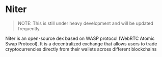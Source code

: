 # Niter

> NOTE: This is still under heavy development and will be updated frequently.

Niter is an open-source dex based on WASP protocol (WebRTC Atomic Swap Protocol). It is a decentralized exchange that allows users to trade cryptocurrencies directly from their wallets across different blockchains